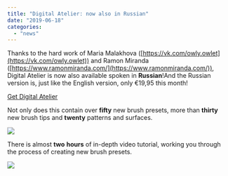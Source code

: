 ```yaml
---
title: "Digital Atelier: now also in Russian"
date: "2019-06-18"
categories: 
  - "news"
---
```


Thanks to the hard work of Maria Malakhova ([https://vk.com/owly.owlet](https://vk.com/owly.owlet)) and Ramon Miranda ([https://www.ramonmiranda.com/](https://www.ramonmiranda.com/)), Digital Atelier is now also available spoken in **Russian**!And the Russian version is, just like the English version, only €19,95 this month!

[Get Digital Atelier](https://gum.co/blCvR)

Not only does this contain over **fifty** new brush presets, more than **thirty** new brush tips and **twenty** patterns and surfaces.

[![](../images/promo-screen-02-1024x336.png)](https://krita.org/wp-content/uploads/2018/09/promo-screen-02.png)

There is almost **two** **hours** of in-depth video tutorial, working you through the process of creating new brush presets.

[![](../images/promo-screen-01-1024x336.png)](https://krita.org/wp-content/uploads/2018/09/promo-screen-01.png)
